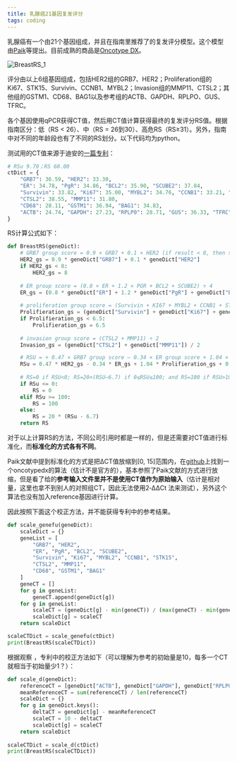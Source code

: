 ```yaml
---
title: 乳腺癌21基因复发评分
tags: coding
---
```


乳腺癌有一个由21个基因组成，并且在指南里推荐了的复发评分模型。这个模型由[Paik](https://www.nejm.org/doi/full/10.1056/nejmoa041588)等提出。目前成熟的商品是[Oncotype DX](https://www.oncotypeiq.com/en-US)。

![BreastRS_1](https://raw.githubusercontent.com/pzweuj/pzweuj.github.io/master/downloads/images/Breast21RS.png)

评分由以上6组基因组成，包括HER2组的GRB7、HER2；Proliferation组的Ki67、STK15、Survivin、CCNB1、MYBL2；Invasion组的MMP11、CTSL2；其他组的GSTM1、CD68、BAG1以及参考组的ACTB、GAPDH、RPLPO、GUS、TFRC。

各个基因使用qPCR获得CT值，然后用CT值计算获得最终的复发评分RS值。根据指南区分：低（RS < 26）、中（RS = 26到30）、高危RS（RS≥31）。另外，指南中对不同的年龄段也有了不同的RS划分。以下代码均为python。

测试用的CT值来源于迪安的[一篇专利](https://patents.google.com/patent/CN107058523A/zh)：
```python
# RSu 9.70；RS 60.00
ctDict = {
    "GRB7": 36.59, "HER2": 33.30,
    "ER": 34.78, "PgR": 34.86, "BCL2": 35.90, "SCUBE2": 37.84,
    "Survivin": 33.82, "Ki67": 35.00, "MYBL2": 34.76, "CCNB1": 33.21, "STK15": 35.42,
    "CTSL2": 38.55, "MMP11": 31.80,
    "CD68": 28.11, "GSTM1": 36.94, "BAG1": 34.83,
    "ACTB": 24.74, "GAPDH": 27.23, "RPLP0": 28.71, "GUS": 36.33, "TFRC": 31.21
}
```


RS计算公式如下：

```python
def BreastRS(geneDict):
    # GRB7 group score = 0.9 × GRB7 + 0.1 × HER2 (if result < 8, then score is 8)
    HER2_gs = 0.9 * geneDict["GRB7"] + 0.1 * geneDict["HER2"]
    if HER2_gs < 8:
        HER2_gs = 8
    
    # ER group score = (0.8 × ER + 1.2 × PGR + BCL2 + SCUBE2) ÷ 4
    ER_gs = (0.8 * geneDict["ER"] + 1.2 * geneDict["PgR"] + geneDict["BCL2"] + geneDict["SCUBE2"]) / 4
    
    # proliferation group score = (Survivin + KI67 + MYBL2 + CCNB1 + STK15) ÷ 5 (if result < 6.5, then score is 6.5)
    Prolifieration_gs = (geneDict["Survivin"] + geneDict["Ki67"] + geneDict["MYBL2"] + geneDict["CCNB1"] + geneDict["STK15"]) / 5
    if Prolifieration_gs < 6.5:
        Prolifieration_gs = 6.5
    
    # invasion group score = (CTSL2 + MMP11) ÷ 2
    Invasion_gs = (geneDict["CTSL2"] + geneDict["MMP11"]) / 2

    # RSU = + 0.47 × GRB7 group score – 0.34 × ER group score + 1.04 × proliferation group score + 0.10 × invasion group score + 0.05 × CD68 – 0.08 × GSTM1 – 0.07 × BAG1
    RSu = 0.47 * HER2_gs - 0.34 * ER_gs + 1.04 * Prolifieration_gs + 0.1 * Invasion_gs + 0.05 * geneDict["CD68"] - 0.08 * geneDict["GSTM1"] - 0.07 * geneDict["BAG1"]
    
    # RS=0 if RSU<0; RS=20×(RSU–6.7) if 0≤RSU≤100; and RS=100 if RSU>100
    if RSu <= 0:
        RS = 0
    elif RSu >= 100:
        RS = 100
    else:
        RS = 20 * (RSu - 6.7)
    return RS
```

对于以上计算RS的方法，不同公司引用时都是一样的，但是还需要对CT值进行标准化，而**标准化的方式各有不同**。

Paik文献中提到标准化的方式是把ΔCT值放缩到\[0, 15\]范围内，在[github](https://github.com/bhklab/genefu/blob/master/R/oncotypedx.R)上找到一个oncotypedx的算法（估计不是官方的），基本参照了Paik文献的方式进行放缩，但是看了给的**参考输入文件里并不是使用CT值作为原始输入**（估计是相对量，这里也拿不到别人的对照组CT，因此无法使用2‐ΔΔCt 法来测试），另外这个算法也没有加入reference基因进行计算。

因此按照下面这个校正方法，并不能获得专利中的参考结果。

```python
def scale_genefu(geneDict):
    scaleDict = {}
    geneList = [
        "GRB7", "HER2",
        "ER", "PgR", "BCL2", "SCUBE2",
        "Survivin", "Ki67", "MYBL2", "CCNB1", "STK15",
        "CTSL2", "MMP11",
        "CD68", "GSTM1", "BAG1"
    ]
    geneCT = []
    for g in geneList:
        geneCT.append(geneDict[g])
    for g in geneList:
        scaleCT = (geneDict[g] - min(geneCT)) / (max(geneCT) - min(geneCT)) * 15
        scaleDict[g] = scaleCT
    return scaleDict

scaleCTDict = scale_genefu(ctDict)
print(BreastRS(scaleCTDict))
```

根据观察 ，专利中的校正方法如下（可以理解为参考的初始量是10，每多一个CT就相当于初始量少1？）：
```python
def scale_d(geneDict):
    referenceCT = [geneDict["ACTB"], geneDict["GAPDH"], geneDict["RPLP0"], geneDict["GUS"], geneDict["TFRC"]]
    meanReferenceCT = sum(referenceCT) / len(referenceCT)
    scaleDict = {}
    for g in geneDict.keys():
        deltaCT = geneDict[g] - meanReferenceCT
        scaleCT = 10 - deltaCT
        scaleDict[g] = scaleCT
    return scaleDict
    
scaleCTDict = scale_d(ctDict)
print(BreastRS(scaleCTDict))
```

